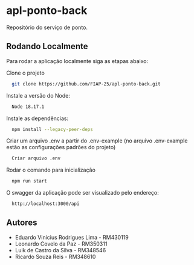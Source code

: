 # apl-ponto-back

Repositório do serviço de ponto.

## Rodando Localmente

Para rodar a aplicação localmente siga as etapas abaixo:

Clone o projeto

```bash
  git clone https://github.com/FIAP-25/apl-ponto-back.git
```

Instale a versão do Node:

```bash
  Node 18.17.1
```

Instale as dependências:

```bash
  npm install --legacy-peer-deps
```

Criar um arquivo .env a partir do .env-example (no arquivo .env-example estão as configurações padrões do projeto)

```bash
  Criar arquivo .env
```

Rodar o comando para inicialização

```bash
  npm run start
```

O swagger da aplicação pode ser visualizado pelo endereço:

```bash
  http://localhost:3000/api
```

## Autores

-   Eduardo Vinicius Rodrigues Lima - RM430119
-   Leonardo Covelo da Paz - RM350311
-   Luik de Castro da Silva - RM348546
-   Ricardo Souza Reis - RM348610
